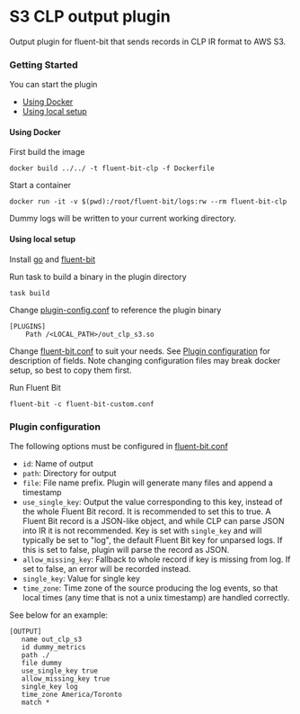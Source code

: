 # S3 CLP output plugin

Output plugin for fluent-bit that sends records in CLP IR format to AWS S3.

### Getting Started

You can start the plugin
- [Using Docker](#using-docker)
- [Using local setup](#using-local-setup)

#### Using Docker

First build the image
  ```shell
  docker build ../../ -t fluent-bit-clp -f Dockerfile
  ```

Start a container
  ```shell
  docker run -it -v $(pwd):/root/fluent-bit/logs:rw --rm fluent-bit-clp
  ```

 Dummy logs will be written to your current working directory.

#### Using local setup

Install [go][1] and [fluent-bit][2]

Run task to build a binary in the plugin directory
  ```shell
  task build
  ```
Change [plugin-config.conf](plugin-config.conf) to reference the plugin binary
  ```shell
  [PLUGINS]
      Path /<LOCAL_PATH>/out_clp_s3.so
  ```

Change [fluent-bit.conf](fluent-bit.conf) to suit your needs. 
See [Plugin configuration](#plugin-configuration) for description of fields.
Note changing configuration files may break docker setup, so best to copy them first.

Run Fluent Bit
  ```shell
  fluent-bit -c fluent-bit-custom.conf
  ```

### Plugin configuration

The following options must be configured in [fluent-bit.conf](fluent-bit.conf)
- `id`: Name of output
- `path`: Directory for output
- `file`: File name prefix. Plugin will generate many files and append a timestamp
- `use_single_key`: Output the value corresponding to this key, instead of the whole Fluent Bit 
record. It is recommended to set this to true. A Fluent Bit record is a JSON-like object, and while 
CLP can parse JSON into IR it is not recommended. Key is set with `single_key` and
will typically be set to "log", the default Fluent Bit key for unparsed logs. If this is set to false, 
plugin will parse the record as JSON.
- `allow_missing_key`: Fallback to whole record if key is missing from log. If set to false, an error will
be recorded instead.
- `single_key`: Value for single key
- `time_zone`: Time zone of the source producing the log events, so that local times (any time
that is not a unix timestamp) are handled correctly.

See below for an example:

 ```
[OUTPUT]
    name out_clp_s3
    id dummy_metrics
    path ./
    file dummy
    use_single_key true
    allow_missing_key true
    single_key log
    time_zone America/Toronto
    match *
  ```

[1]: https://go.dev/doc/install
[2]: https://docs.fluentbit.io/manual/installation/getting-started-with-fluent-bit